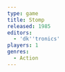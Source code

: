 ```yaml
---
type: game
title: Stomp
released: 1985
editors: 
  - 'dk''tronics'
players: 1
genres:
  - Action
---
```

